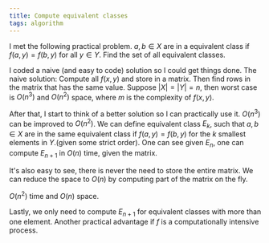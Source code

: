 ```yaml
---
title: Compute equivalent classes
tags: algorithm
---
```

I met the following practical problem.
$a, b \in X$ are in a equivalent class if $f(a,y) = f(b,y)$ for all $y \in Y$. Find the set of all equivalent classes. 

I coded a naive (and easy to code) solution so I could get things done. 
The naive solution:
Compute all $f(x,y)$ and store in a matrix. Then find rows in the matrix that has the same value. Suppose $|X|=|Y|=n$, then worst case is $O(n^3)$ and $O(n^2)$ space, where $m$ is the complexity of $f(x,y)$.

After that, I start to think of a better solution so I can practically use it.
$O(n^3)$ can be improved to $O(n^2)$. We can define equivalent class $E_k$, such that $a,b \in X$ are in the same equivalent class if $f(a,y) = f(b,y)$ for the $k$ smallest elements in $Y$.(given some strict order). One can see given $E_n$, one can compute $E_{n+1}$ in $O(n)$ time, given the matrix.

It's also easy to see, there is never the need to store the entire matrix. We can reduce the space to $O(n)$ by computing part of the matrix on the fly. 

$O(n^2)$ time and $O(n)$ space.

Lastly, we only need to compute $E_{n+1}$ for equivalent classes with more than one element. Another practical advantage if $f$ is a computationally intensive process.
